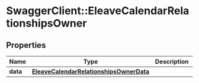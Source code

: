 # SwaggerClient::EleaveCalendarRelationshipsOwner

## Properties
Name | Type | Description | Notes
------------ | ------------- | ------------- | -------------
**data** | [**EleaveCalendarRelationshipsOwnerData**](EleaveCalendarRelationshipsOwnerData.md) |  | [optional] 


